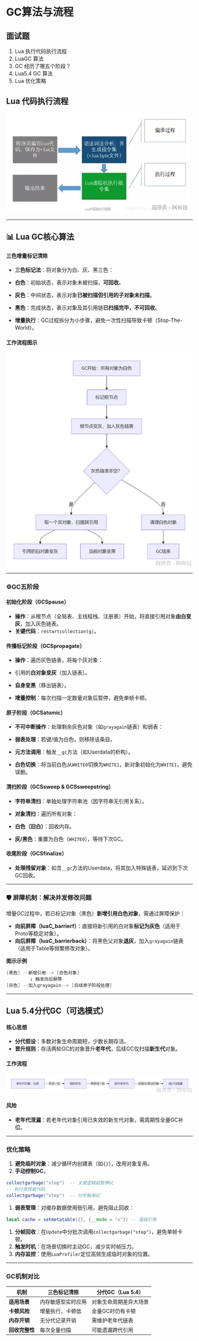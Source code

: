 # GC算法与流程

## 面试题

1. Lua 执行代码执行流程
2. LuaGC 算法
3. GC 经历了哪五个阶段？
4. Lua5.4 GC 算法
5. Lua 优化策略

## Lua 代码执行流程

![img](assets/1753786269859-5d16b335-bbde-4683-be53-21b88975aa82.png)

------

## 📊 **Lua GC核心算法**

#### 三色增量标记清除

- **三色标记法**：将对象分为白、灰、黑三色： 

- **白色**：初始状态，表示对象未被扫描，**可回收**。
- **灰色**：中间状态，表示对象**已被扫描但引用的子对象未扫描**。
- **黑色**：完成状态，表示对象及其引用链**已扫描完毕，不可回收**。

- **增量执行**：GC过程拆分为小步骤，避免一次性扫描导致卡顿（Stop-The-World）。

#### **工作流程图示**

![img](assets/1753786356214-1021c877-4543-4f13-9157-e6ef66492590.png)

------

### ⚙️**GC五阶段**

#### **初始化阶段（GCSpause）**

- **操作**：从根节点（全局表、主线程栈、注册表）开始，将直接引用对象**由白变灰**，加入灰色链表。
- **关键代码**：`restartcollection(g)`。

#### **传播标记阶段（GCSpropagate）**

- **操作**：遍历灰色链表，将每个灰对象： 

- 引用的**白对象变灰**（加入链表）。
- **自身变黑**（移出链表）。

- **增量控制**：每次扫描一定数量对象后暂停，避免单帧卡顿。

#### **原子阶段（GCSatomic）**

- **不可中断操作**：处理剩余灰色对象（如`grayagain`链表）和弱表： 

- **弱表处理**：若键/值为白色，则移除该条目。
- **元方法调用**：触发`__gc`方法（如Userdata的析构）。

- **白色切换**：将当前白色从`WHITE0`切换为`WHITE1`，新对象初始化为`WHITE1`，避免误删。

#### **清扫阶段（GCSsweep & GCSsweepstring）**

- **字符串清扫**：单独处理字符串池（因字符串无引用关系）。
- **对象清扫**：遍历所有对象： 

- **白色（旧白）**：回收内存。
- **灰/黑色**：重置为白色（`WHITE0`），等待下次GC。

#### **收尾阶段（GCSfinalize）**

- **处理残留对象**：如含`__gc`方法的Userdata，将其加入特殊链表，延迟到下次GC回收。

------

### 🛡️ **屏障机制：解决并发修改问题**

增量GC过程中，若已标记对象（黑色）**新增引用白色对象**，需通过屏障保护：

- **向前屏障（luaC_barrierf）**：直接将新引用的白对象**标记为灰色**（适用于Proto等稳定对象）。
- **向后屏障（luaC_barrierback）**：将黑色父对象**退灰**，加入`grayagain`链表（适用于Table等频繁修改对象）。

**图示示例**

```csharp
[黑色] --新增引用--> [白色对象]
         ↓ 触发向后屏障
[灰色] --加入grayagain--> [后续原子阶段处理]
```

------

## **Lua 5.4分代GC（可选模式）**

#### **核心思想**

- **分代假设**：多数对象生命周期短，少数长期存活。
- **晋升规则**：存活两轮GC的对象晋升**老年代**，后续GC仅扫描**新生代**对象。

#### **工作流程**

![img](assets/1753786438213-578db708-8418-4a0e-83b5-088f1dd6abac.png)

#### **风险**

- **老年代泄漏**：若老年代对象引用已失效的新生代对象，需周期性全量GC补偿。

------

### **优化策略**

1. **避免临时对象**：减少循环内创建表（如`{}`），改用对象复用。
2. **手动控制GC**。

```lua
collectgarbage("stop")  -- 关键逻辑前暂停GC
-- 执行高性能代码
collectgarbage("step")  -- 分步触发GC
```

1. **弱表管理**：对缓存数据使用弱引用，避免阻止回收： 

```lua
local cache = setmetatable({}, {__mode = "v"}) -- 值弱引用
```

1. **分帧回收**：在`Update`中分批次调用`collectgarbage("step")`，避免单帧卡顿。
2. **触发时机**：在场景切换时主动GC，减少实时帧压力。
3. **内存监控**：使用`LuaProfiler`定位高频生成临时对象的位置。

------

### **GC机制对比**

| **机制**       | **三色标记清除**   | **分代GC（Lua 5.4）**  |
| -------------- | ------------------ | ---------------------- |
| **适用场景**   | 内存敏感型实时应用 | 对象生命周期差异大场景 |
| **卡顿风险**   | 增量执行，卡顿低   | 全量GC时仍有卡顿       |
| **内存开销**   | 无分代记录开销     | 需维护老年代链表       |
| **回收完整性** | 每次全量扫描       | 可能遗漏跨代引用       |
